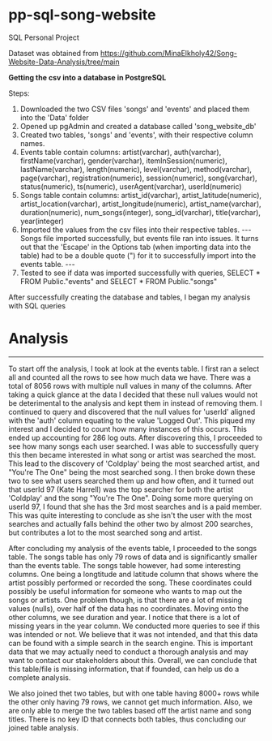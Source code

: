 # pp-sql-song-website
SQL Personal Project

Dataset was obtained from https://github.com/MinaElkholy42/Song-Website-Data-Analysis/tree/main

**Getting the csv into a database in PostgreSQL**

Steps:
1) Downloaded the two CSV files 'songs' and 'events' and placed them into the 'Data' folder
2) Opened up pgAdmin and created a database called 'song_website_db'
3) Created two tables, 'songs' and 'events', with their respective column names.
4) Events table contain columns: artist(varchar), auth(varchar), firstName(varchar), gender(varchar), itemInSession(numeric), lastName(varchar), length(numeric), level(varchar), method(varchar), page(varchar), registration(numeric), session(numeric), song(varchar), status(numeric), ts(numeric), userAgent(varchar), userId(numeric)
5) Songs table contain columns: artist_id(varchar), artist_latitude(numeric), artist_location(varchar), artist_longitude(numeric), artist_name(varchar), duration(numeric), num_songs(integer), song_id(varchar), title(varchar), year(integer)
6) Imported the values from the csv files into their respective tables. --- Songs file imported successfully, but events file ran into issues. It turns out that the 'Escape' in the Options tab (when importing data into the table) had to be a double quote (") for it to successfully import into the events table. ---
7) Tested to see if data was imported successfully with queries,  SELECT * FROM Public."events" and SELECT * FROM Public."songs"

After successfully creating the database and tables, I began my analysis with SQL queries

# Analysis
---------
To start off the analysis, I took at look at the events table. I first ran a select all and counted all the rows to see how much data we have. There was a total of 8056 rows with multiple null values in many of the columns. After taking a quick glance at the data I decided that these null values would not be deterimental to the analysis and kept them in instead of removing them. I continued to query and discovered that the null values for 'userId' aligned with the 'auth' column equating to the value 'Logged Out'. This piqued my interest and I decided to count how many instances of this occurs. This ended up accounting for 286 log outs. After discovering this, I proceeded to see how many songs each user searched. I was able to successfully query this then became interested in what song or artist was searched the most. This lead to the discovery of 'Coldplay' being the most searched artist, and "You're The One" being the most searched song. I then broke down these two to see what users searched them up and how often, and it turned out that userId 97 (Kate Harrell) was the top searcher for both the artist 'Coldplay' and the song "You're The One". Doing some more querying on userId 97, I found that she has the 3rd most searches and is a paid member. This was quite interesting to conclude as she isn't the user with the most searches and actually falls behind the other two by almost 200 searches, but contributes a lot to the most searched song and artist.  

After concluding my analysis of the events table, I proceeded to the songs table. The songs table has only 79 rows of data and is significantly smaller than the events table. The songs table however, had some interesting columns. One being a longtitude and latitude column that shows where the artist possibly performed or recorded the song. These coordinates could possibly be useful information for someone who wants to map out the songs or artists. One problem though, is that there are a lot of missing values (nulls), over half of the data has no coordinates. Moving onto the other columns, we see duration and year. I notice that there is a lot of missing years in the year column. We conducted more queries to see if this was intended or not. We believe that it was not intended, and that this data can be found with a simple search in the search engine. This is important data that we may actually need to conduct a thorough analysis and may want to contact our stakeholders about this. Overall, we can conclude that this table/file is missing information, that if founded, can help us do a complete analysis.  

We also joined thet two tables, but with one table having 8000+ rows while the other only having 79 rows, we cannot get much information. Also, we are only able to merge the two tables based off the artist name and song titles. There is no key ID that connects both tables, thus concluding our joined table analysis. 